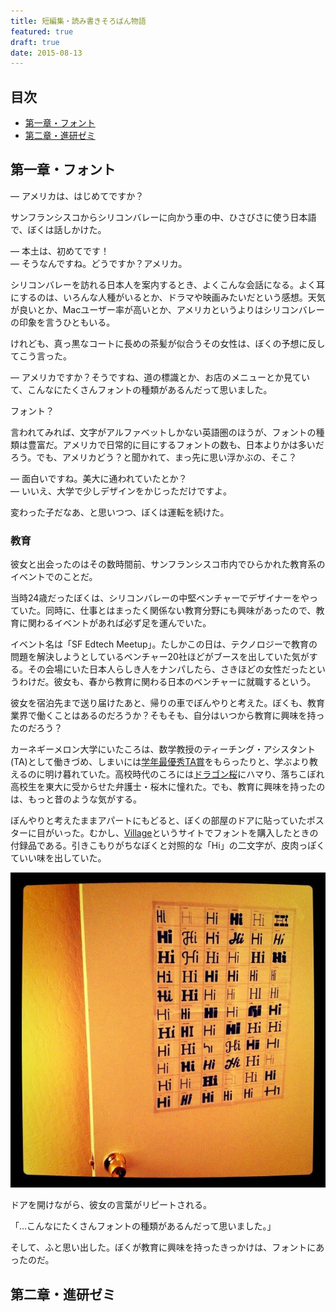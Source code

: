 ```yaml
---
title: 短編集・読み書きそろばん物語
featured: true
draft: true
date: 2015-08-13
---
```


## 目次

- [第一章・フォント](#1)
- [第二章・進研ゼミ](#2)

<a id="1"></a>
## 第一章・フォント

— アメリカは、はじめてですか？

サンフランシスコからシリコンバレーに向かう車の中、ひさびさに使う日本語で、ぼくは話しかけた。

— 本土は、初めてです！<br>
— そうなんですね。どうですか？アメリカ。

シリコンバレーを訪れる日本人を案内するとき、よくこんな会話になる。よく耳にするのは、いろんな人種がいるとか、ドラマや映画みたいだという感想。天気が良いとか、Macユーザー率が高いとか、アメリカというよりはシリコンバレーの印象を言うひともいる。

けれども、真っ黒なコートに長めの茶髪が似合うその女性は、ぼくの予想に反してこう言った。

— アメリカですか？そうですね、道の標識とか、お店のメニューとか見ていて、こんなにたくさんフォントの種類があるんだって思いました。

フォント？

言われてみれば、文字がアルファベットしかない英語圏のほうが、フォントの種類は豊富だ。アメリカで日常的に目にするフォントの数も、日本よりかは多いだろう。でも、アメリカどう？と聞かれて、まっ先に思い浮かぶの、そこ？

— 面白いですね。美大に通われていたとか？<br>
— いいえ、大学で少しデザインをかじっただけですよ。

変わった子だなあ、と思いつつ、ぼくは運転を続けた。

### 教育

彼女と出会ったのはその数時間前、サンフランシスコ市内でひらかれた教育系のイベントでのことだ。

当時24歳だったぼくは、シリコンバレーの中堅ベンチャーでデザイナーをやっていた。同時に、仕事とはまったく関係ない教育分野にも興味があったので、教育に関わるイベントがあれば必ず足を運んでいた。

イベント名は「SF Edtech Meetup」。たしかこの日は、テクノロジーで教育の問題を解決しようとしているベンチャー20社ほどがブースを出していた気がする。その会場にいた日本人らしき人をナンパしたら、さきほどの女性だったというわけだ。彼女も、春から教育に関わる日本のベンチャーに就職するという。

彼女を宿泊先まで送り届けたあと、帰りの車でぼんやりと考えた。ぼくも、教育業界で働くことはあるのだろうか？そもそも、自分はいつから教育に興味を持ったのだろう？

カーネギーメロン大学にいたころは、数学教授のティーチング・アシスタント(TA)として働きづめ、しまいには[学年最優秀TA賞](https://www.cs.cmu.edu/~scsfacts/uesugi.html)をもらったりと、学ぶより教えるのに明け暮れていた。高校時代のころには[ドラゴン桜](http://www.amazon.co.jp/ドラゴン桜（１）-三田紀房-ebook/dp/B009KWU5MM?tag=chibicode-22)にハマり、落ちこぼれ高校生を東大に受からせた弁護士・桜木に憧れた。でも、教育に興味を持ったのは、もっと昔のような気がする。

ぼんやりと考えたままアパートにもどると、ぼくの部屋のドアに貼っていたポスターに目がいった。むかし、[Village](https://vllg.com)というサイトでフォントを購入したときの付録品である。引きこもりがちなぼくと対照的な「Hi」の二文字が、皮肉っぽくていい味を出していた。

![](/assets/images/yomikaki-soroban-monogatari/fonts.jpg)

ドアを開けながら、彼女の言葉がリピートされる。

「…こんなにたくさんフォントの種類があるんだって思いました。」

そして、ふと思い出した。ぼくが教育に興味を持ったきっかけは、フォントにあったのだ。

<a id="2"></a>
## 第二章・進研ゼミ
